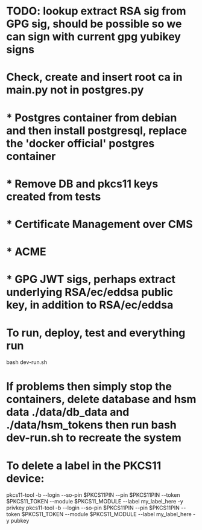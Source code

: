 # TODO: lookup extract RSA sig from GPG sig, should be possible so we can sign with current gpg yubikey signs
# Check, create and insert root ca in main.py not in postgres.py

# * Postgres container from debian and then install postgresql, replace the 'docker official' postgres container
# * Remove DB and pkcs11 keys created from tests
# * Certificate Management over CMS
# * ACME
# * GPG JWT sigs, perhaps extract underlying RSA/ec/eddsa public key, in addition to RSA/ec/eddsa

# To run, deploy, test and everything run
bash dev-run.sh

# If problems then simply stop the containers, delete database and hsm data ./data/db_data and ./data/hsm_tokens then run bash dev-run.sh to recreate the system

# To delete a label in the PKCS11 device:
pkcs11-tool -b --login --so-pin $PKCS11PIN --pin $PKCS11PIN --token $PKCS11_TOKEN --module $PKCS11_MODULE --label my_label_here -y privkey
pkcs11-tool -b --login --so-pin $PKCS11PIN --pin $PKCS11PIN --token $PKCS11_TOKEN --module $PKCS11_MODULE --label my_label_here -y pubkey
